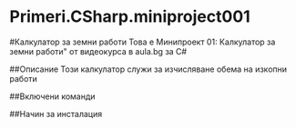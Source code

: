 ﻿# Primeri.CSharp.miniproject001
#Калкулатор за земни работи
Това е Минипроект 01: Калкулатор за земни работи" от видеокурса в aula.bg за C#

##Описание
Този калкулатор служи за изчисляване обема на изкопни работи 

##Включени команди


##Начин за инсталация
